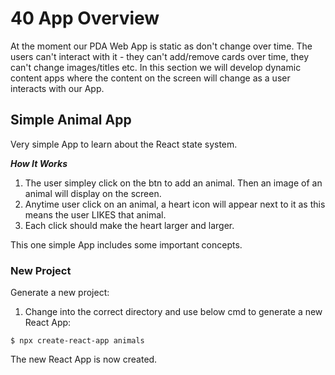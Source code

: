 # 40 App Overview

At the moment our PDA Web App is static as don't change over time. The users can't interact with it - they can't add/remove cards over time, they can't change images/titles etc. In this section we will develop dynamic content apps where the content on the screen will change as a user interacts with our App.

## Simple Animal App

Very simple App to learn about the React state system.

**_How It Works_**

1. The user simpley click on the btn to add an animal. Then an image of an animal will display on the screen.
2. Anytime user click on an animal, a heart icon will appear next to it as this means the user LIKES that animal.
3. Each click should make the heart larger and larger.

This one simple App includes some important concepts.

### New Project

Generate a new project:

1. Change into the correct directory and use below cmd to generate a new React App:

`$ npx create-react-app animals`

The new React App is now created.
